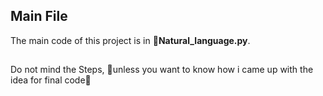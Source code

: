 ## Main File
The main code of this project is in **🍘Natural_language.py**.
##
Do not mind the Steps, 🍘unless you want to know how i came up with the idea for final code🍘
